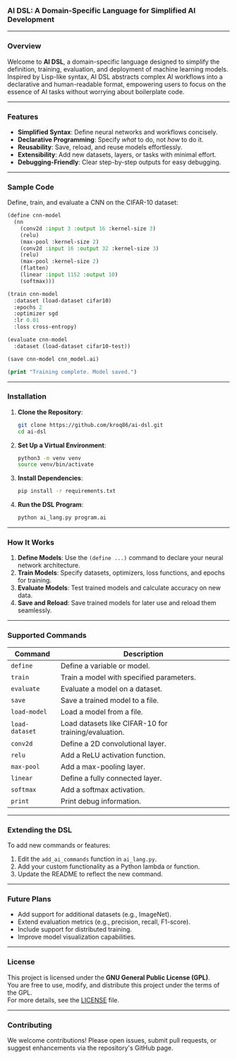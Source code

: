 
### **AI DSL: A Domain-Specific Language for Simplified AI Development**

---

### **Overview**
Welcome to **AI DSL**, a domain-specific language designed to simplify the definition, training, evaluation, and deployment of machine learning models. Inspired by Lisp-like syntax, AI DSL abstracts complex AI workflows into a declarative and human-readable format, empowering users to focus on the essence of AI tasks without worrying about boilerplate code.

---

### **Features**
- **Simplified Syntax**: Define neural networks and workflows concisely.
- **Declarative Programming**: Specify *what* to do, not *how* to do it.
- **Reusability**: Save, reload, and reuse models effortlessly.
- **Extensibility**: Add new datasets, layers, or tasks with minimal effort.
- **Debugging-Friendly**: Clear step-by-step outputs for easy debugging.

---

### **Sample Code**
Define, train, and evaluate a CNN on the CIFAR-10 dataset:

```lisp
(define cnn-model
  (nn
    (conv2d :input 3 :output 16 :kernel-size 3)
    (relu)
    (max-pool :kernel-size 2)
    (conv2d :input 16 :output 32 :kernel-size 3)
    (relu)
    (max-pool :kernel-size 2)
    (flatten)
    (linear :input 1152 :output 10)
    (softmax)))

(train cnn-model
  :dataset (load-dataset cifar10)
  :epochs 2
  :optimizer sgd
  :lr 0.01
  :loss cross-entropy)

(evaluate cnn-model
  :dataset (load-dataset cifar10-test))

(save cnn-model cnn_model.ai)

(print "Training complete. Model saved.")
```

---

### **Installation**

1. **Clone the Repository**:
   ```bash
   git clone https://github.com/kroq86/ai-dsl.git
   cd ai-dsl
   ```

2. **Set Up a Virtual Environment**:
   ```bash
   python3 -m venv venv
   source venv/bin/activate
   ```

3. **Install Dependencies**:
   ```bash
   pip install -r requirements.txt
   ```

4. **Run the DSL Program**:
   ```bash
   python ai_lang.py program.ai 
   ```

---

### **How It Works**
1. **Define Models**:
   Use the `(define ...)` command to declare your neural network architecture.
2. **Train Models**:
   Specify datasets, optimizers, loss functions, and epochs for training.
3. **Evaluate Models**:
   Test trained models and calculate accuracy on new data.
4. **Save and Reload**:
   Save trained models for later use and reload them seamlessly.

---

### **Supported Commands**
| Command           | Description                                         |
|-------------------|-----------------------------------------------------|
| `define`          | Define a variable or model.                        |
| `train`           | Train a model with specified parameters.           |
| `evaluate`        | Evaluate a model on a dataset.                     |
| `save`            | Save a trained model to a file.                    |
| `load-model`      | Load a model from a file.                          |
| `load-dataset`    | Load datasets like CIFAR-10 for training/evaluation.|
| `conv2d`          | Define a 2D convolutional layer.                   |
| `relu`            | Add a ReLU activation function.                    |
| `max-pool`        | Add a max-pooling layer.                           |
| `linear`          | Define a fully connected layer.                    |
| `softmax`         | Add a softmax activation.                          |
| `print`           | Print debug information.                           |

---

### **Extending the DSL**
To add new commands or features:
1. Edit the `add_ai_commands` function in `ai_lang.py`.
2. Add your custom functionality as a Python lambda or function.
3. Update the README to reflect the new command.

---

### **Future Plans**
- Add support for additional datasets (e.g., ImageNet).
- Extend evaluation metrics (e.g., precision, recall, F1-score).
- Include support for distributed training.
- Improve model visualization capabilities.

---

### **License**
This project is licensed under the **GNU General Public License (GPL)**.  
You are free to use, modify, and distribute this project under the terms of the GPL.  
For more details, see the [LICENSE](LICENSE) file.

---

### **Contributing**
We welcome contributions! Please open issues, submit pull requests, or suggest enhancements via the repository's GitHub page.

